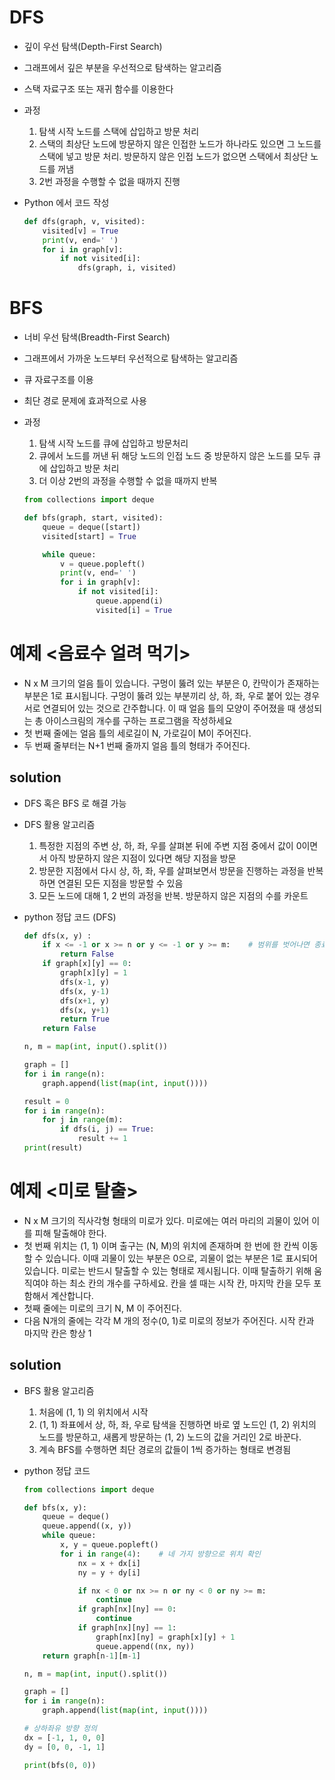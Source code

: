 # DFS

- 깊이 우선 탐색(Depth-First Search)
- 그래프에서 깊은 부분을 우선적으로 탐색하는 알고리즘
- 스택 자료구조 또는 재귀 함수를 이용한다
- 과정
    1. 탐색 시작 노드를 스택에 삽입하고 방문 처리
    2. 스택의 최상단 노드에 방문하지 않은 인접한 노드가 하나라도 있으면 그 노드를 스택에 넣고 방문 처리. 방문하지 않은 인접 노드가 없으면 스택에서 최상단 노드를 꺼냄
    3. 2번 과정을 수행할 수 없을 때까지 진행
- Python 에서 코드 작성
    
    ```python
    def dfs(graph, v, visited):
    	visited[v] = True
    	print(v, end=' ')
    	for i in graph[v]:
    		if not visited[i]:
    			dfs(graph, i, visited)
    ```
    

# BFS

- 너비 우선 탐색(Breadth-First Search)
- 그래프에서 가까운 노드부터 우선적으로 탐색하는 알고리즘
- 큐 자료구조를 이용
- 최단 경로 문제에 효과적으로 사용
- 과정
    1. 탐색 시작 노드를 큐에 삽입하고 방문처리
    2. 큐에서 노드를 꺼낸 뒤 해당 노드의 인접 노드 중 방문하지 않은 노드를 모두 큐에 삽입하고 방문 처리
    3. 더 이상 2번의 과정을 수행할 수 없을 때까지 반복
    
    ```python
    from collections import deque
    
    def bfs(graph, start, visited):
    	queue = deque([start])
    	visited[start] = True
    
    	while queue:
    		v = queue.popleft()
    		print(v, end=' ')
    		for i in graph[v]:
    			if not visited[i]:
    				queue.append(i)
    				visited[i] = True
    ```
    

# 예제 <음료수 얼려 먹기>

- N x M 크기의 얼음 틀이 있습니다. 구멍이 뚫려 있는 부분은 0, 칸막이가 존재하는 부분은 1로 표시됩니다. 구멍이 뚫려 있는 부분끼리 상, 하, 좌, 우로 붙어 있는 경우 서로 연결되어 있는 것으로 간주합니다. 이 때 얼음 틀의 모양이 주어졌을 때 생성되는 총 아이스크림의 개수를 구하는 프로그램을 작성하세요
- 첫 번째 줄에는 얼음 틀의 세로길이 N, 가로길이 M이 주어진다.
- 두 번째 줄부터는 N+1 번째 줄까지 얼음 틀의 형태가 주어진다.

## solution

- DFS 혹은 BFS 로 해결 가능
- DFS 활용 알고리즘
    1. 특정한 지점의 주변 상, 하, 좌, 우를 살펴본 뒤에 주변 지점 중에서 값이 0이면서 아직 방문하지 않은 지점이 있다면 해당 지점을 방문
    2. 방문한 지점에서 다시 상, 하, 좌, 우를 살펴보면서 방문을 진행하는 과정을 반복하면 연결된 모든 지점을 방문할 수 있음
    3. 모든 노드에 대해 1, 2 번의 과정을 반복. 방문하지 않은 지점의 수를 카운트
- python 정답 코드 (DFS)
    
    ```python
    def dfs(x, y) : 
    	if x <= -1 or x >= n or y <= -1 or y >= m:    # 범위를 벗어나면 종료
    		return False
    	if graph[x][y] == 0:
    		graph[x][y] = 1
    		dfs(x-1, y)
    		dfs(x, y-1)
    		dfs(x+1, y)
    		dfs(x, y+1)
    		return True
    	return False
    
    n, m = map(int, input().split())
    
    graph = []
    for i in range(n):
    	graph.append(list(map(int, input())))
    
    result = 0
    for i in range(n):
    	for j in range(m):
    		if dfs(i, j) == True:
    			result += 1
    print(result)
    ```
    

# 예제 <미로 탈출>

- N x M 크기의 직사각형 형태의 미로가 있다. 미로에는 여러 마리의 괴물이 있어 이를 피해 탈출해야 한다.
- 첫 번째 위치는 (1, 1) 이며 출구는 (N, M)의 위치에 존재하며 한 번에 한 칸씩 이동할 수 있습니다. 이때 괴물이 있는 부분은 0으로, 괴물이 없는 부분은 1로 표시되어 있습니다. 미로는 반드시 탈출할 수 있는 형태로 제시됩니다. 이때 탈출하기 위해 움직여야 하는 최소 칸의 개수를 구하세요. 칸을 셀 때는 시작 칸, 마지막 칸을 모두 포함해서 계산합니다.
- 첫째 줄에는 미로의 크기 N, M 이 주어진다.
- 다음 N개의 줄에는 각각 M 개의 정수(0, 1)로 미로의 정보가 주어진다. 시작 칸과 마지막 칸은 항상 1

## solution

- BFS 활용 알고리즘
    1. 처음에 (1, 1) 의 위치에서 시작
    2. (1, 1) 좌표에서 상, 하, 좌, 우로 탐색을 진행하면 바로 옆 노드인 (1, 2) 위치의 노드를 방문하고, 새롭게 방문하는 (1, 2) 노드의 값을 거리인 2로 바꾼다.
    3. 계속 BFS를 수행하면 최단 경로의 값들이 1씩 증가하는 형태로 변경됨
- python 정답 코드
    
    ```python
    from collections import deque
    
    def bfs(x, y):
    	queue = deque()
    	queue.append((x, y))
    	while queue:
    		x, y = queue.popleft()
    		for i in range(4):    # 네 가지 방향으로 위치 확인
    			nx = x + dx[i]
    			ny = y + dy[i]
    
    			if nx < 0 or nx >= n or ny < 0 or ny >= m:
    				continue
    			if graph[nx][ny] == 0:
    				continue
    			if graph[nx][ny] == 1:
    				graph[nx][ny] = graph[x][y] + 1
    				queue.append((nx, ny))
    	return graph[n-1][m-1]
    
    n, m = map(int, input().split())
    
    graph = []
    for i in range(n):
    	graph.append(list(map(int, input())))
    
    # 상하좌유 방향 정의
    dx = [-1, 1, 0, 0]
    dy = [0, 0, -1, 1]
    
    print(bfs(0, 0))
    ```